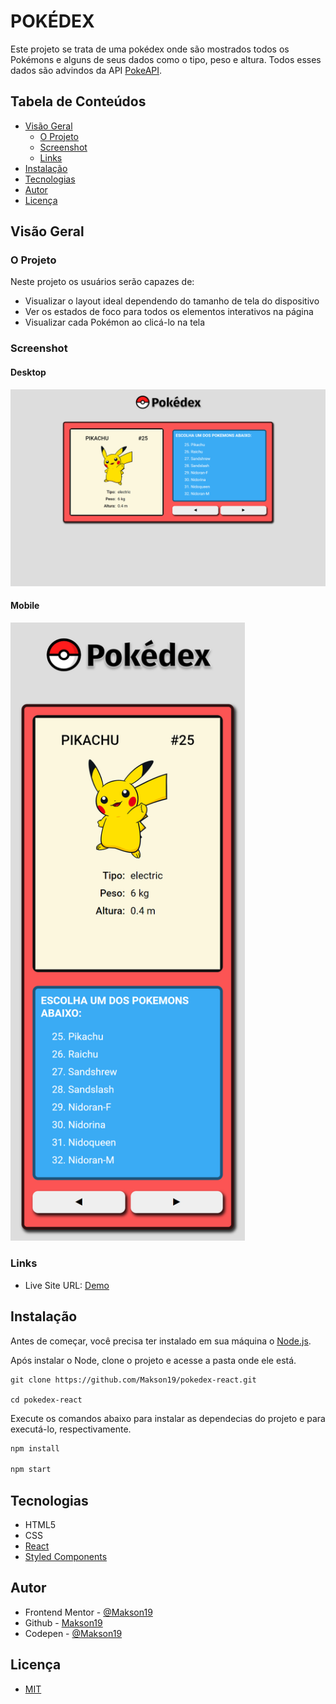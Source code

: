 # POKÉDEX

Este projeto se trata de uma pokédex onde são mostrados todos os Pokémons e alguns de seus dados como o tipo, peso e altura. Todos esses dados são advindos da API [PokeAPI](https://pokeapi.co/).

## Tabela de Conteúdos

* [Visão Geral](#visao-geral)
  * [O Projeto](#o-projeto)
  * [Screenshot](#screenshot)
  * [Links](#links)
* [Instalação](#instalação)
* [Tecnologias](#tecnologias)
* [Autor](#autor)
* [Licença](#licença)


## Visão Geral

### O Projeto

Neste projeto os usuários serão capazes de:

- Visualizar o layout ideal dependendo do tamanho de tela do dispositivo
- Ver os estados de foco para todos os elementos interativos na página
- Visualizar cada Pokémon ao clicá-lo na tela


### Screenshot

#### Desktop
<img src="./screenshots/screenshot-desktop.png" alt="screenshot desktop" />

#### Mobile
<img src="./screenshots/screenshot-mobile.png" alt="screenshot mobile" width="375" />


### Links

- Live Site URL: [Demo](https://pokedexv2.netlify.app/) 


## Instalação

Antes de começar, você precisa ter instalado em sua máquina o [Node.js](https://nodejs.org/en/).

Após instalar o Node, clone o projeto e acesse a pasta onde ele está.

```git
git clone https://github.com/Makson19/pokedex-react.git

cd pokedex-react
```

Execute os comandos abaixo para instalar as dependecias do projeto e para executá-lo, respectivamente.

```js
npm install

npm start
```


## Tecnologias

- HTML5
- CSS
- [React](https://reactjs.org/)
- [Styled Components](https://styled-components.com/) 


## Autor

- Frontend Mentor - [@Makson19](https://www.frontendmentor.io/profile/Makson19)
- Github - [Makson19](https://github.com/Makson19)
- Codepen - [@Makson19](https://codepen.io/Makson19)


## Licença

- [MIT](./LICENSE)